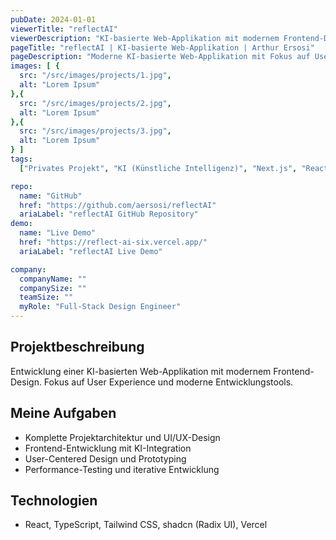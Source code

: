 ```yaml
---
pubDate: 2024-01-01
viewerTitle: "reflectAI"
viewerDescription: "KI-basierte Web-Applikation mit modernem Frontend-Design"
pageTitle: "reflectAI | KI-basierte Web-Applikation | Arthur Ersosi"
pageDescription: "Moderne KI-basierte Web-Applikation mit Fokus auf User Experience und innovative Technologien, entwickelt mit React und TypeScript."
images: [ {
  src: "/src/images/projects/1.jpg",
  alt: "Lorem Ipsum"
},{
  src: "/src/images/projects/2.jpg",
  alt: "Lorem Ipsum"
},{
  src: "/src/images/projects/3.jpg",
  alt: "Lorem Ipsum"
} ]
tags:
  ["Privates Projekt", "KI (Künstliche Intelligenz)", "Next.js", "React", "Frontend-Entwicklung"]

repo:
  name: "GitHub"
  href: "https://github.com/aersosi/reflectAI"
  ariaLabel: "reflectAI GitHub Repository"
demo:
  name: "Live Demo"
  href: "https://reflect-ai-six.vercel.app/"
  ariaLabel: "reflectAI Live Demo"

company:
  companyName: ""
  companySize: ""
  teamSize: ""
  myRole: "Full-Stack Design Engineer"
---
```


## Projektbeschreibung

Entwicklung einer KI-basierten Web-Applikation mit modernem Frontend-Design. Fokus auf User Experience und moderne
Entwicklungstools.

## Meine Aufgaben

- Komplette Projektarchitektur und UI/UX-Design
- Frontend-Entwicklung mit KI-Integration
- User-Centered Design und Prototyping
- Performance-Testing und iterative Entwicklung

## Technologien

- React, TypeScript, Tailwind CSS, shadcn (Radix UI), Vercel
